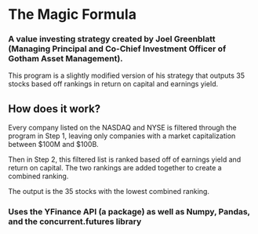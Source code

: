 # The Magic Formula
### A value investing strategy created by Joel Greenblatt (Managing Principal and Co-Chief Investment Officer of Gotham Asset Management).

This program is a slightly modified version of his strategy that outputs 35 stocks based off rankings in return on capital and earnings yield. 

## How does it work?

Every company listed on the NASDAQ and NYSE is filtered through the program in Step 1, leaving only companies with a market capitalization between $100M and $100B. 

Then in Step 2, this filtered list is ranked based off of earnings yield and return on capital. The two rankings are added together to create a combined ranking.

The output is the 35 stocks with the lowest combined ranking. 


### Uses the YFinance API (a package) as well as Numpy, Pandas, and the concurrent.futures library

